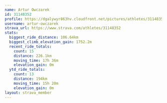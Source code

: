 ```yaml
---
name: Artur Owczarek
id: 31148352
profile: https://dgalywyr863hv.cloudfront.net/pictures/athletes/31148352/15906846/1/large.jpg
username: artur-owczarek
strava_url: https://www.strava.com/athletes/31148352
stats:
  biggest_ride_distance: 106.64km
  biggest_climb_elevation_gain: 1752.2m
  recent_ride_totals:
    count: 15
    distance: 226.1km
    moving_time: 17h 36m
    elevation_gain: 0m
  ytd_ride_totals:
    count: 13
    distance: 194km
    moving_time: 15h 20m
    elevation_gain: 0m
layout: strava_member
--- 
```


